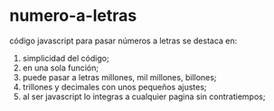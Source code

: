 # numero-a-letras
código javascript para pasar números a letras
se destaca en:
1. simplicidad del código;
2. en una sola función;
3. puede pasar a letras millones, mil millones, billones;
4. trillones y decimales con unos pequeños ajustes;
5. al ser javascript lo integras a cualquier pagina sin contratiempos;
